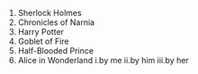 1. Sherlock Holmes
2. Chronicles of Narnia
3. Harry Potter
  1. Goblet of Fire
  2. Half-Blooded Prince
4. Alice in Wonderland
 i.by me
 ii.by him
 iii.by her
 
